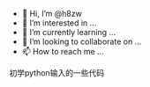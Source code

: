- 👋 Hi, I’m @h8zw
- 👀 I’m interested in ...
- 🌱 I’m currently learning ...
- 💞️ I’m looking to collaborate on ...
- 📫 How to reach me ...

<!---
h8zw/h8zw is a ✨ special ✨ repository because its `README.md` (this file) appears on your GitHub profile.
You can click the Preview link to take a look at your changes.
--->初学python输入的一些代码
